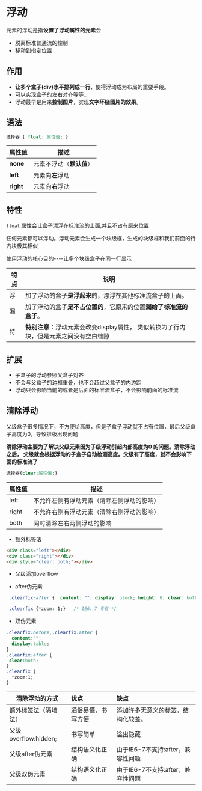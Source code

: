 # 浮动

元素的浮动是指**设置了浮动属性的元素**会

- 脱离标准普通流的控制
- 移动到指定位置

## 作用

- **让多个盒子(div)水平排列成一行**，使得浮动成为布局的重要手段。
- 可以实现盒子的左右对齐等等..
- 浮动最早是用来**控制图片**，实现**文字环绕图片的效果**。

## 语法

```css
选择器 { float: 属性值; }
```

属性值       | 描述
--------- | --------------
**none**  | 元素不浮动（**默认值**）
**left**  | 元素向**左**浮动
**right** | 元素向**右**浮动

## 特性

`float` 属性会让盒子漂浮在标准流的上面,并且不占有原来位置

任何元素都可以浮动。浮动元素会生成一个块级框，生成的块级框和我们前面的行内块极其相似

使用浮动的核心目的----让多个块级盒子在同一行显示

特点 | 说明
-- | -------------------------------------------------
浮  | 加了浮动的盒子**是浮起来**的，漂浮在其他标准流盒子的上面。
漏  | 加了浮动的盒子**是不占位置的**，它原来的位置**漏给了标准流的盒子**。
特  | **特别注意**：浮动元素会改变display属性， 类似转换为了行内块，但是元素之间没有空白缝隙

## 扩展

- 子盒子的浮动参照父盒子对齐
- 不会与父盒子的边框重叠，也不会超过父盒子的内边距
- 浮动只会影响当前的或者是后面的标准流盒子，不会影响前面的标准流

## 清除浮动

父级盒子很多情况下，不方便给高度，但是子盒子浮动就不占有位置，最后父级盒子高度为0，导致排版出现问题

**清除浮动主要为了解决父级元素因为子级浮动引起内部高度为0 的问题。清除浮动之后， 父级就会根据浮动的子盒子自动检测高度。父级有了高度，就不会影响下面的标准流了**

```css
选择器{clear:属性值;}
```

属性值   | 描述
----- | ---------------------
left  | 不允许左侧有浮动元素（清除左侧浮动的影响）
right | 不允许右侧有浮动元素（清除右侧浮动的影响）
both  | 同时清除左右两侧浮动的影响

- 额外标签法

```html
<div class="left"></div>
<div class="right"></div>
<div style="clear: both;"></div>
```

- 父级添加overflow

- after伪元素

```css
 .clearfix:after {  content: ""; display: block; height: 0; clear: both; visibility: hidden;  }   

 .clearfix {*zoom: 1;}   /* IE6、7 专有 */
```

- 双伪元素

```css
.clearfix:before,.clearfix:after { 
  content:"";
  display:table; 
}
.clearfix:after {
 clear:both;
}
.clearfix {
  *zoom:1;
}
```

| 清除浮动的方式       | 优点               | 缺点                               |
| -------------------- | :----------------- | :--------------------------------- |
| 额外标签法（隔墙法） | 通俗易懂，书写方便 | 添加许多无意义的标签，结构化较差。 |
| 父级overflow:hidden; | 书写简单           | 溢出隐藏                           |
| 父级after伪元素      | 结构语义化正确     | 由于IE6-7不支持:after，兼容性问题  |
| 父级双伪元素         | 结构语义化正确     | 由于IE6-7不支持:after，兼容性问题  |



